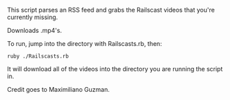 This script parses an RSS feed and grabs the Railscast videos that you're currently missing.

Downloads .mp4's.

To run, jump into the directory with Railscasts.rb, then:

    ruby ./Railscasts.rb

It will download all of the videos into the directory you are running the script in.

Credit goes to Maximiliano Guzman.